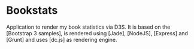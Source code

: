 Bookstats
====================

Application to render my book statistics via D3S. It is based on the [Bootstrap 3 samples], is rendered using [Jade], [NodeJS], [Express] and [Grunt] and uses [dc.js] as rendering engine.

